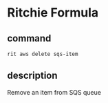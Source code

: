 # Ritchie Formula

## command

```bash
rit aws delete sqs-item
```

## description

Remove an item from SQS queue
